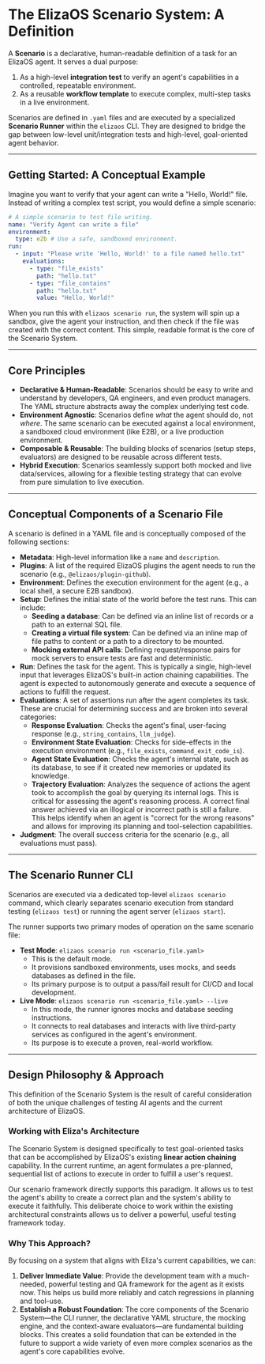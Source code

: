 # The ElizaOS Scenario System: A Definition

A **Scenario** is a declarative, human-readable definition of a task for an ElizaOS agent. It serves a dual purpose:

1.  As a high-level **integration test** to verify an agent's capabilities in a controlled, repeatable environment.
2.  As a reusable **workflow template** to execute complex, multi-step tasks in a live environment.

Scenarios are defined in `.yaml` files and are executed by a specialized **Scenario Runner** within the `elizaos` CLI. They are designed to bridge the gap between low-level unit/integration tests and high-level, goal-oriented agent behavior.

---

## Getting Started: A Conceptual Example

Imagine you want to verify that your agent can write a "Hello, World!" file. Instead of writing a complex test script, you would define a simple scenario:

```yaml
# A simple scenario to test file writing.
name: "Verify Agent can write a file"
environment:
  type: e2b # Use a safe, sandboxed environment.
run:
  - input: "Please write 'Hello, World!' to a file named hello.txt"
    evaluations:
      - type: "file_exists"
        path: "hello.txt"
      - type: "file_contains"
        path: "hello.txt"
        value: "Hello, World!"
```

When you run this with `elizaos scenario run`, the system will spin up a sandbox, give the agent your instruction, and then check if the file was created with the correct content. This simple, readable format is the core of the Scenario System.

---

## Core Principles

-   **Declarative & Human-Readable**: Scenarios should be easy to write and understand by developers, QA engineers, and even product managers. The YAML structure abstracts away the complex underlying test code.
-   **Environment Agnostic**: Scenarios define *what* the agent should do, not *where*. The same scenario can be executed against a local environment, a sandboxed cloud environment (like E2B), or a live production environment.
-   **Composable & Reusable**: The building blocks of scenarios (setup steps, evaluators) are designed to be reusable across different tests.
-   **Hybrid Execution**: Scenarios seamlessly support both mocked and live data/services, allowing for a flexible testing strategy that can evolve from pure simulation to live execution.

---

## Conceptual Components of a Scenario File

A scenario is defined in a YAML file and is conceptually composed of the following sections:

*   **Metadata**: High-level information like a `name` and `description`.
*   **Plugins**: A list of the required ElizaOS plugins the agent needs to run the scenario (e.g., `@elizaos/plugin-github`).
*   **Environment**: Defines the execution environment for the agent (e.g., a local shell, a secure E2B sandbox).
*   **Setup**: Defines the initial state of the world before the test runs. This can include:
    *   **Seeding a database**: Can be defined via an inline list of records or a path to an external SQL file.
    *   **Creating a virtual file system**: Can be defined via an inline map of file paths to content or a path to a directory to be mounted.
    *   **Mocking external API calls**: Defining request/response pairs for mock servers to ensure tests are fast and deterministic.
*   **Run**: Defines the task for the agent. This is typically a single, high-level input that leverages ElizaOS's built-in action chaining capabilities. The agent is expected to autonomously generate and execute a sequence of actions to fulfill the request.
*   **Evaluations**: A set of assertions run after the agent completes its task. These are crucial for determining success and are broken into several categories:
    *   **Response Evaluation**: Checks the agent's final, user-facing response (e.g., `string_contains`, `llm_judge`).
    *   **Environment State Evaluation**: Checks for side-effects in the execution environment (e.g., `file_exists`, `command_exit_code_is`).
    *   **Agent State Evaluation**: Checks the agent's internal state, such as its database, to see if it created new memories or updated its knowledge.
    *   **Trajectory Evaluation**: Analyzes the sequence of actions the agent took to accomplish the goal by querying its internal logs. This is critical for assessing the agent's reasoning process. A correct final answer achieved via an illogical or incorrect path is still a failure. This helps identify when an agent is "correct for the wrong reasons" and allows for improving its planning and tool-selection capabilities.
*   **Judgment**: The overall success criteria for the scenario (e.g., all evaluations must pass).

---

## The Scenario Runner CLI

Scenarios are executed via a dedicated top-level `elizaos scenario` command, which clearly separates scenario execution from standard testing (`elizaos test`) or running the agent server (`elizaos start`).

The runner supports two primary modes of operation on the same scenario file:

*   **Test Mode**: `elizaos scenario run <scenario_file.yaml>`
    *   This is the default mode.
    *   It provisions sandboxed environments, uses mocks, and seeds databases as defined in the file.
    *   Its primary purpose is to output a pass/fail result for CI/CD and local development.
*   **Live Mode**: `elizaos scenario run <scenario_file.yaml> --live`
    *   In this mode, the runner ignores mocks and database seeding instructions.
    *   It connects to real databases and interacts with live third-party services as configured in the agent's environment.
    *   Its purpose is to execute a proven, real-world workflow.

---

## Design Philosophy & Approach

This definition of the Scenario System is the result of careful consideration of both the unique challenges of testing AI agents and the current architecture of ElizaOS.

### Working with Eliza's Architecture

The Scenario System is designed specifically to test goal-oriented tasks that can be accomplished by ElizaOS's existing **linear action chaining** capability. In the current runtime, an agent formulates a pre-planned, sequential list of actions to execute in order to fulfill a user's request.

Our scenario framework directly supports this paradigm. It allows us to test the agent's ability to create a correct plan and the system's ability to execute it faithfully. This deliberate choice to work within the existing architectural constraints allows us to deliver a powerful, useful testing framework today.

### Why This Approach?

By focusing on a system that aligns with Eliza's current capabilities, we can:

1.  **Deliver Immediate Value**: Provide the development team with a much-needed, powerful testing and QA framework for the agent as it exists now. This helps us build more reliably and catch regressions in planning and tool-use.
2.  **Establish a Robust Foundation**: The core components of the Scenario System—the CLI runner, the declarative YAML structure, the mocking engine, and the context-aware evaluators—are fundamental building blocks. This creates a solid foundation that can be extended in the future to support a wide variety of even more complex scenarios as the agent's core capabilities evolve. 